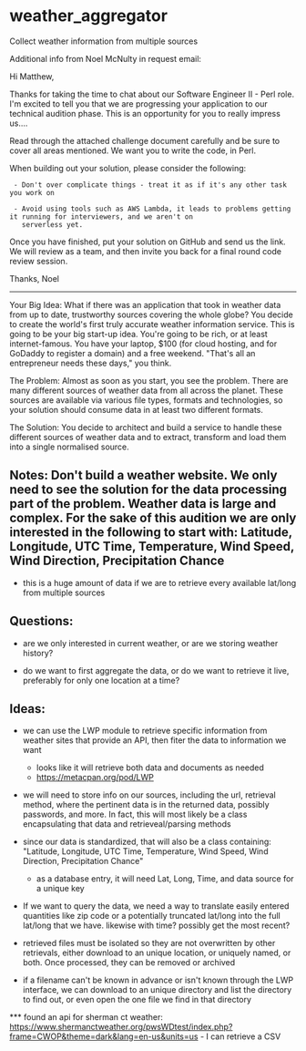 # weather_aggregator
Collect weather information from multiple sources 

Additional info from Noel McNulty in request email:

Hi Matthew,

Thanks for taking the time to chat about our Software Engineer II - Perl role. I'm excited to tell you that we are
progressing your application to our technical audition phase. This is an opportunity for you to really impress us....

Read through the attached challenge document carefully and be sure to cover all areas mentioned. We want you to write
the code, in Perl.

When building out your solution, please consider the following:

     - Don't over complicate things - treat it as if it's any other task you work on

     - Avoid using tools such as AWS Lambda, it leads to problems getting it running for interviewers, and we aren't on
       serverless yet.

Once you have finished, put your solution on GitHub and send us the link. We will review as a team, and then invite you
back for a final round code review session.

Thanks,
Noel

------------------------------------------------------------------------------------------
Your Big Idea:
What if there was an application that took in weather data from up to date, trustworthy sources covering the whole
globe? You decide to create the world's first truly accurate weather information service. This is going to be your big
start-up idea. You're going to be rich, or at least internet-famous. You have your laptop, $100 (for cloud hosting, and
for GoDaddy to register a domain) and a free weekend. "That's all an entrepreneur needs these days," you think.

The Problem:
Almost as soon as you start, you see the problem. There are many different sources of weather data from all
across the planet. These sources are available via various file types, formats and technologies, so your solution
should consume data in at least two different formats.

The Solution:
You decide to architect and build a service to handle these different sources of weather data and to extract,
transform and load them into a single normalised source.

Notes:
Don't build a weather website. We only need to see the solution for the data processing part of the problem.
Weather data is large and complex. For the sake of this audition we are only interested in the following to start
with: Latitude, Longitude, UTC Time, Temperature, Wind Speed, Wind Direction, Precipitation Chance
----------

- this is a huge amount of data if we are to retrieve every available lat/long from multiple sources

Questions:
----------
- are we only interested in current weather, or are we storing weather history?

- do we want to first aggregate the data, or do we want to retrieve it live, preferably for only one location at a time?

Ideas:
------

- we can use the LWP module to retrieve specific information from weather sites that provide an API, then fiter the data
  to information we want

  - looks like it will retrieve both data and documents as needed
  - https://metacpan.org/pod/LWP

- we will need to store info on our sources, including the url, retrieval method, where the pertinent data is in the
  returned data, possibly passwords, and more.  In fact, this will most likely be a class encapsulating that data and
  retrieveal/parsing methods

- since our data is standardized, that will also be a class containing:  "Latitude, Longitude, UTC Time, Temperature,
  Wind Speed, Wind Direction, Precipitation Chance"
  - as a database entry, it will need Lat, Long, Time, and data source for a unique key

- If we want to query the data, we need a way to translate easily entered quantities like zip code or a potentially
  truncated lat/long into the full lat/long that we have.  likewise with time?  possibly get the most recent?

- retrieved files must be isolated so they are not overwritten by other retrievals, either download to an unique
  location, or uniquely named, or both.  Once processed, they can be removed or archived

- if a filename can't be known in advance or isn't known through the LWP interface, we can download to an unique
  directory and list the directory to find out, or even open the one file we find in that directory

*** found an api for sherman ct weather:
    https://www.shermanctweather.org/pwsWDtest/index.php?frame=CWOP&theme=dark&lang=en-us&units=us
    - I can retrieve a CSV